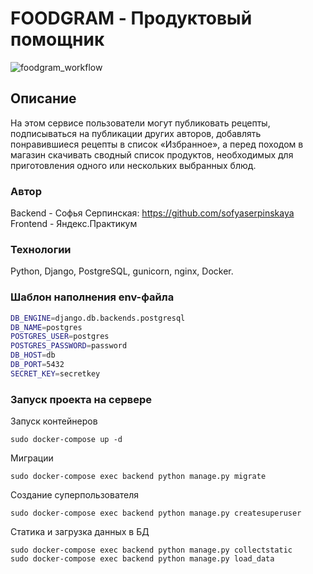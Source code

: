 # FOODGRAM - Продуктовый помощник

![foodgram_workflow](https://github.com/sofyaserpinskaya/foodgram-project-react/workflows/foodgram_workflow/badge.svg)

## Описание

На этом сервисе пользователи могут публиковать рецепты, подписываться на публикации других авторов, добавлять понравившиеся рецепты в список «Избранное», а перед походом в магазин скачивать сводный список продуктов, необходимых для приготовления одного или нескольких выбранных блюд.

### Автор

Backend - Софья Серпинская: <https://github.com/sofyaserpinskaya>
Frontend - Яндекс.Практикум

### Технологии

Python, Django, PostgreSQL, gunicorn, nginx, Docker.

### Шаблон наполнения env-файла

```bash
DB_ENGINE=django.db.backends.postgresql
DB_NAME=postgres
POSTGRES_USER=postgres
POSTGRES_PASSWORD=password
DB_HOST=db
DB_PORT=5432
SECRET_KEY=secretkey
```

### Запуск проекта на сервере

Запуск контейнеров

```
sudo docker-compose up -d
```

Миграции

```
sudo docker-compose exec backend python manage.py migrate
```

Создание суперпользователя

```
sudo docker-compose exec backend python manage.py createsuperuser
```

Статика и загрузка данных в БД

```
sudo docker-compose exec backend python manage.py collectstatic
sudo docker-compose exec backend python manage.py load_data

```
